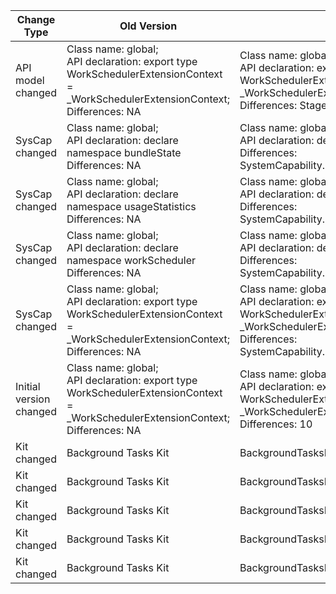 | Change Type | Old Version | New Version | d.ts File |
| ---- | ------ | ------ | -------- |
|API model changed|Class name: global;<br>API declaration: export type WorkSchedulerExtensionContext = _WorkSchedulerExtensionContext;<br>Differences: NA|Class name: global;<br>API declaration: export type WorkSchedulerExtensionContext = _WorkSchedulerExtensionContext;<br>Differences: StageModelOnly|api/@ohos.WorkSchedulerExtensionAbility.d.ts|
|SysCap changed|Class name: global;<br>API declaration:  declare namespace bundleState<br>Differences: NA|Class name: global;<br>API declaration:  declare namespace bundleState<br>Differences: SystemCapability.ResourceSchedule.UsageStatistics.App|api/@ohos.bundleState.d.ts|
|SysCap changed|Class name: global;<br>API declaration:  declare namespace usageStatistics<br>Differences: NA|Class name: global;<br>API declaration:  declare namespace usageStatistics<br>Differences: SystemCapability.ResourceSchedule.UsageStatistics.App|api/@ohos.resourceschedule.usageStatistics.d.ts|
|SysCap changed|Class name: global;<br>API declaration:  declare namespace workScheduler<br>Differences: NA|Class name: global;<br>API declaration:  declare namespace workScheduler<br>Differences: SystemCapability.ResourceSchedule.WorkScheduler|api/@ohos.resourceschedule.workScheduler.d.ts|
|SysCap changed|Class name: global;<br>API declaration: export type WorkSchedulerExtensionContext = _WorkSchedulerExtensionContext;<br>Differences: NA|Class name: global;<br>API declaration: export type WorkSchedulerExtensionContext = _WorkSchedulerExtensionContext;<br>Differences: SystemCapability.ResourceSchedule.WorkScheduler|api/@ohos.WorkSchedulerExtensionAbility.d.ts|
|Initial version changed|Class name: global;<br>API declaration: export type WorkSchedulerExtensionContext = _WorkSchedulerExtensionContext;<br>Differences: NA|Class name: global;<br>API declaration: export type WorkSchedulerExtensionContext = _WorkSchedulerExtensionContext;<br>Differences: 10|api/@ohos.WorkSchedulerExtensionAbility.d.ts|
|Kit changed|Background Tasks Kit|BackgroundTasksKit|api/@ohos.backgroundTaskManager.d.ts|
|Kit changed|Background Tasks Kit|BackgroundTasksKit|api/@ohos.bundleState.d.ts|
|Kit changed|Background Tasks Kit|BackgroundTasksKit|api/@ohos.resourceschedule.backgroundTaskManager.d.ts|
|Kit changed|Background Tasks Kit|BackgroundTasksKit|api/@ohos.resourceschedule.workScheduler.d.ts|
|Kit changed|Background Tasks Kit|BackgroundTasksKit|api/@ohos.WorkSchedulerExtensionAbility.d.ts|
